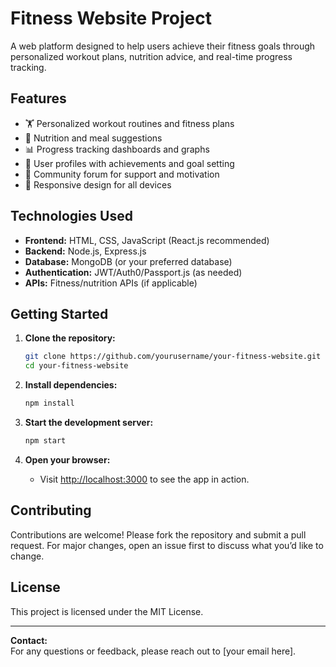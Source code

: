 # Fitness Website Project

A web platform designed to help users achieve their fitness goals through personalized workout plans, nutrition advice, and real-time progress tracking.

## Features

- 🏋️ Personalized workout routines and fitness plans
- 🍎 Nutrition and meal suggestions
- 📊 Progress tracking dashboards and graphs
- 👥 User profiles with achievements and goal setting
- 💬 Community forum for support and motivation
- 📱 Responsive design for all devices

## Technologies Used

- **Frontend:** HTML, CSS, JavaScript (React.js recommended)
- **Backend:** Node.js, Express.js
- **Database:** MongoDB (or your preferred database)
- **Authentication:** JWT/Auth0/Passport.js (as needed)
- **APIs:** Fitness/nutrition APIs (if applicable)

## Getting Started

1. **Clone the repository:**
   ```bash
   git clone https://github.com/yourusername/your-fitness-website.git
   cd your-fitness-website
   ```

2. **Install dependencies:**
   ```bash
   npm install
   ```

3. **Start the development server:**
   ```bash
   npm start
   ```

4. **Open your browser:**
   - Visit [http://localhost:3000](http://localhost:3000) to see the app in action.

## Contributing

Contributions are welcome! Please fork the repository and submit a pull request. For major changes, open an issue first to discuss what you’d like to change.

## License

This project is licensed under the MIT License.

---

**Contact:**  
For any questions or feedback, please reach out to [your email here].
